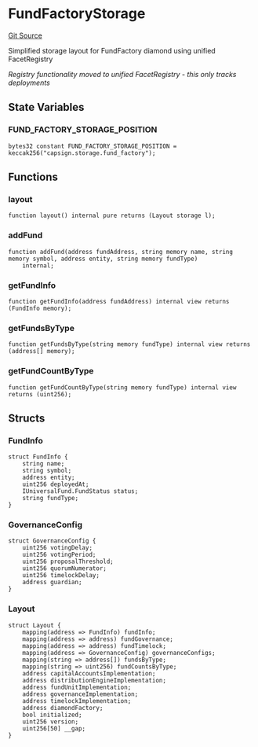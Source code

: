 # FundFactoryStorage
[Git Source](https://github.com/capsign/protocol/blob/dfa6820124c5610a6bfa06329447dbae7c24bc0a/src/Funds/factory/storage/FundFactoryStorage.sol)

Simplified storage layout for FundFactory diamond using unified FacetRegistry

*Registry functionality moved to unified FacetRegistry - this only tracks deployments*


## State Variables
### FUND_FACTORY_STORAGE_POSITION

```solidity
bytes32 constant FUND_FACTORY_STORAGE_POSITION = keccak256("capsign.storage.fund_factory");
```


## Functions
### layout


```solidity
function layout() internal pure returns (Layout storage l);
```

### addFund


```solidity
function addFund(address fundAddress, string memory name, string memory symbol, address entity, string memory fundType)
    internal;
```

### getFundInfo


```solidity
function getFundInfo(address fundAddress) internal view returns (FundInfo memory);
```

### getFundsByType


```solidity
function getFundsByType(string memory fundType) internal view returns (address[] memory);
```

### getFundCountByType


```solidity
function getFundCountByType(string memory fundType) internal view returns (uint256);
```

## Structs
### FundInfo

```solidity
struct FundInfo {
    string name;
    string symbol;
    address entity;
    uint256 deployedAt;
    IUniversalFund.FundStatus status;
    string fundType;
}
```

### GovernanceConfig

```solidity
struct GovernanceConfig {
    uint256 votingDelay;
    uint256 votingPeriod;
    uint256 proposalThreshold;
    uint256 quorumNumerator;
    uint256 timelockDelay;
    address guardian;
}
```

### Layout

```solidity
struct Layout {
    mapping(address => FundInfo) fundInfo;
    mapping(address => address) fundGovernance;
    mapping(address => address) fundTimelock;
    mapping(address => GovernanceConfig) governanceConfigs;
    mapping(string => address[]) fundsByType;
    mapping(string => uint256) fundCountsByType;
    address capitalAccountsImplementation;
    address distributionEngineImplementation;
    address fundUnitImplementation;
    address governanceImplementation;
    address timelockImplementation;
    address diamondFactory;
    bool initialized;
    uint256 version;
    uint256[50] __gap;
}
```

